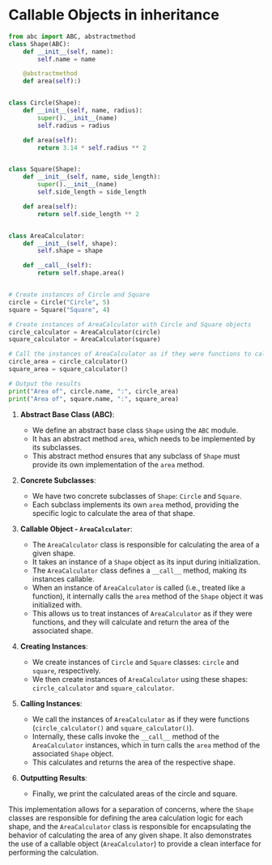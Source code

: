 # Callable Objects in inheritance

```python
from abc import ABC, abstractmethod
class Shape(ABC):
    def __init__(self, name):
        self.name = name

    @abstractmethod
    def area(self):)


class Circle(Shape):
    def __init__(self, name, radius):
        super().__init__(name)
        self.radius = radius

    def area(self):
        return 3.14 * self.radius ** 2


class Square(Shape):
    def __init__(self, name, side_length):
        super().__init__(name)
        self.side_length = side_length

    def area(self):
        return self.side_length ** 2


class AreaCalculator:
    def __init__(self, shape):
        self.shape = shape

    def __call__(self):
        return self.shape.area()


# Create instances of Circle and Square
circle = Circle("Circle", 5)
square = Square("Square", 4)

# Create instances of AreaCalculator with Circle and Square objects
circle_calculator = AreaCalculator(circle)
square_calculator = AreaCalculator(square)

# Call the instances of AreaCalculator as if they were functions to calculate the area
circle_area = circle_calculator()
square_area = square_calculator()

# Output the results
print("Area of", circle.name, ":", circle_area)
print("Area of", square.name, ":", square_area)
```

1. **Abstract Base Class (ABC)**:
   - We define an abstract base class `Shape` using the `ABC` module.
   - It has an abstract method `area`, which needs to be implemented by its subclasses.
   - This abstract method ensures that any subclass of `Shape` must provide its own implementation of the `area` method.

2. **Concrete Subclasses**:
   - We have two concrete subclasses of `Shape`: `Circle` and `Square`.
   - Each subclass implements its own `area` method, providing the specific logic to calculate the area of that shape.

3. **Callable Object - `AreaCalculator`**:
   - The `AreaCalculator` class is responsible for calculating the area of a given shape.
   - It takes an instance of a `Shape` object as its input during initialization.
   - The `AreaCalculator` class defines a `__call__` method, making its instances callable.
   - When an instance of `AreaCalculator` is called (i.e., treated like a function), it internally calls the `area` method of the `Shape` object it was initialized with.
   - This allows us to treat instances of `AreaCalculator` as if they were functions, and they will calculate and return the area of the associated shape.

4. **Creating Instances**:
   - We create instances of `Circle` and `Square` classes: `circle` and `square`, respectively.
   - We then create instances of `AreaCalculator` using these shapes: `circle_calculator` and `square_calculator`.

5. **Calling Instances**:
   - We call the instances of `AreaCalculator` as if they were functions (`circle_calculator()` and `square_calculator()`).
   - Internally, these calls invoke the `__call__` method of the `AreaCalculator` instances, which in turn calls the `area` method of the associated `Shape` object.
   - This calculates and returns the area of the respective shape.

6. **Outputting Results**:
   - Finally, we print the calculated areas of the circle and square.

This implementation allows for a separation of concerns, where the `Shape` classes are responsible for defining the area calculation logic for each shape, and the `AreaCalculator` class is responsible for encapsulating the behavior of calculating the area of any given shape. It also demonstrates the use of a callable object (`AreaCalculator`) to provide a clean interface for performing the calculation.